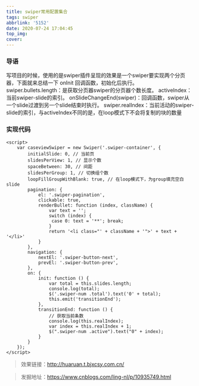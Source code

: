 ```yaml
---
title: swiper常用配置集合
tags: swiper
abbrlink: '5152'
date: 2020-07-24 17:04:45
top_img:
cover:
---
```


### 导语
写项目的时候，使用的是swiper插件呈现的效果是一个swiper要实现两个分页器，下面就来总结一下
onInit 回调函数，初始化后执行。
swiper.bullets.length：是获取分页器swiper的分页器个数长度。
activeIndex：当前swiper-slide的索引。
onSlideChangeEnd(swiper)：回调函数，swiper从一个slide过渡到另一个slide结束时执行。
swiper.realIndex：当前活动的swiper-slide的索引，与activeIndex不同的是，在loop模式下不会将复制的块的数量

### 实现代码
```
<script>
    var caseviewSwiper = new Swiper('.swiper-container', {
        initialSlide: 0, // 当前页
        slidesPerView: 1, // 显示个数
        spaceBetween: 30, // 间距
        slidesPerGroup: 1, // 切换组个数
        loopFillGroupWithBlank: true, // 在loop模式下，为group填充空白slide
        pagination: {
            el: '.swiper-pagination',
            clickable: true,
            renderBullet: function (index, className) {
                var text = '';
                switch (index) {
                 case 0: text = '**'; break;
                }
                return '<li class="' + className + '">' + text + '</li>'
            }
        },
        navigation: {
            nextEl: '.swiper-button-next',
            prevEl: '.swiper-button-prev',
        },
        on: {
            init: function () {
                var total = this.slides.length;
                console.log(total);
                $('.swiper-num .total').text('0' + total);
                this.emit('transitionEnd');
            },
            transitionEnd: function () {
                // 获取当前条数
                console.log(this.realIndex);
                var index = this.realIndex + 1;
                $(".swiper-num .active").text("0" + index);
            }
        }
    });
</script>
```

> 效果链接：http://huaruan.t.bjxcsy.com.cn/

> 发掘地址：https://www.cnblogs.com/ling-nl/p/10935749.html
